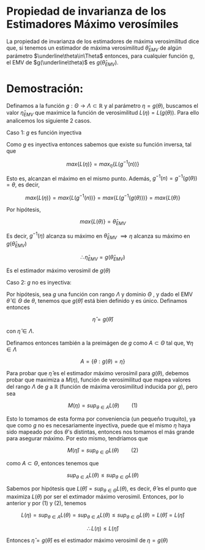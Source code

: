 # Propiedad de invarianza de los Estimadores Máximo verosímiles
La propiedad de invarianza de los estimadores de máxima verosimilitud dice que, si tenemos un estimador de máxima verosimilitud $\hat{\theta}_{EMV}$ de algún parámetro $\underline\theta\in\Theta$ entonces, para cualquier función $\mathbb{g}$, el EMV de $g(\underline\theta)$ es $g(\hat{\theta}_{EMV})$.

# Demostración:

Definamos a la función $g:\Theta\rightarrow \Lambda\subset \mathbb{R}$ y al parámetro $\eta =g(\theta)$, buscamos el valor $\hat{\eta}_{EMV}$ que maximice la función de verosimilitud $L(\eta)=L(g(\theta))$. Para ello analicemos los siguiente 2 casos.

Caso 1: $g$ es función inyectiva

Como $g$ es inyectiva entonces sabemos que existe su función inversa, tal que

$$
max\{L(\eta)\}=max_\eta\{L(g^{-1}(n))\}
$$

Esto es, alcanzan el máximo en el mismo punto. Además, $g^{-1}(n)=g^{-1}(g(\theta))=\theta$, es decir,

$$
max\{L(\eta)\}=max\{L(g^{-1}(n))\}=max\{L(g^{-1}(g(\theta)))\}=max\{L(\theta)\}
$$

Por hipótesis,

$$
max\{L(\theta)\}=\hat\theta_{EMV}
$$

Es decir, $g^{-1}(\eta)$ alcanza su máximo en $\hat\theta_{EMV}$ $\implies \eta$ alcanza su máximo en $g(\hat\theta_{EMV})$

$$
\therefore \hat\eta_{EMV}=g(\hat\theta_{EMV})
$$

Es el estimador máximo verosimil de $g(\theta)$

Caso 2: $g$ no es inyectiva:

Por hipótesis, sea $g$ una función con rango $\Lambda$ y dominio $\Theta$ , y dado el EMV $\hat\theta\in \Theta$ de $\theta$, tenemos que $g(\hat\theta)$ está bien definido y es único. Definamos entonces

$$
\hat\eta=g(\hat\theta)
$$

con $\hat\eta\in\Lambda$.

Definamos entonces también a la preimágen de $g$ como $A\subset \Theta$ tal que, $\forall \eta\in\Lambda$

$$
A=\{\theta:g(\theta)=\eta\}
$$

Para probar que $\hat\eta$ es el estimador máximo verosímil para $g(\theta)$, debemos probar que maximiza a $M(\eta)$, función de verosimilitud que mapea valores del rango $\Lambda$ de $g$ a $\mathbb{R}$ (función de máxima verosimilitud inducida por $g$), pero sea

$$
M(\eta)=sup_{\theta\in A}L(\theta) \qquad (1) 
$$

Esto lo tomamos de esta forma por conveniencia (un pequeño truquito), ya que como $g$ no es necesariamente inyectiva, puede que el mismo $\eta$ haya sido mapeado por dos $\theta$'s distintas, entonces nos tomamos el más grande para asegurar máximo. Por esto mismo, tendríamos que

$$
M(\hat\eta)=sup_{\theta\in \Theta}L(\theta)\qquad (2)
$$

como $A\subset \Theta$, entonces tenemos que

$$
sup_{\theta\in A}L(\theta)\leq sup_{\theta\in \Theta}L(\theta)
$$

Sabemos por hipótesis que $L(\hat\theta)=sup_{\theta\in \Theta}L(\theta)$, es decir, $\hat\theta$ es el punto que maximiza $L(\theta)$ por ser el extimador máximo verosimil. Entonces, por lo anterior y por $(1)$ y $(2)$, tenemos

$$
L(\eta)=sup_{\theta\in A}L(\theta)=sup_{\theta\in A}L(\theta)\leq sup_{\theta\in \Theta}L(\theta)=L(\hat\theta)=L(\hat\eta)
$$

$$
\therefore L(\eta)\leq L(\hat\eta)
$$

Entonces $\hat\eta=g(\hat\theta)$ es el estimador máximo verosimil de $\eta=g(\theta)$